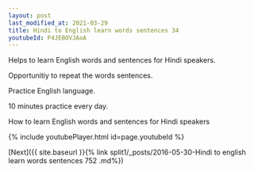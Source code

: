 ```yaml
---
layout: post
last_modified_at: 2021-03-29
title: Hindi to English learn words sentences 34 
youtubeId: P4JEBOVJAoA
---
```

 
 
Helps to learn English words and sentences for Hindi speakers.

Opportunitiy to repeat the words sentences. 

Practice English language. 
 
10 minutes practice every day. 
 
How to learn English words and sentences for Hindi speakers 
 
{% include youtubePlayer.html id=page.youtubeId %}
 
 
[Next]({{ site.baseurl }}{% link  split1/_posts/2016-05-30-Hindi to english learn words sentences 752 .md%})
 
